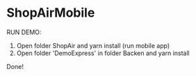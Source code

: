 # ShopAirMobile

RUN DEMO:

1. Open folder ShopAir and yarn install (run mobile app)
2. Open folder 'DemoExpress' in folder Backen and yarn install

Done!